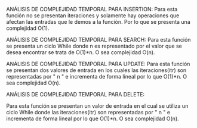 ANÁLISIS DE COMPLEJIDAD TEMPORAL PARA INSERTION:
  Para esta función no se presentan iteraciones y solamente hay operaciones que afectan las entradas que le demos a la función. Por lo que se presenta una complejidad O(1).
  
  
ANÁLISIS DE COMPLEJIDAD TEMPORAL PARA SEARCH:
  Para esta función se presenta un ciclo While donde n es representado por el valor que se desea encontrar se trata de O(1)*n. O sea complejidad O(n).
  
ANÁLISIS DE COMPLEJIDAD TEMPORAL PARA UPDATE:
   Para esta función se presentan dos valores de entrada en los cuales las iteraciones(itr) son representadas por " n " e incrementa de forma lineal por lo que O(1)*n. O sea complejidad O(n).
 
ANÁLISIS DE COMPLEJIDAD TEMPORAL PARA DELETE:
  
   Para esta función se presentan un valor de entrada en el cual se utiliza un ciclo While donde  las iteraciones(itr) son representadas por " n " e incrementa de forma lineal por lo que O(1)*n. O sea complejidad O(n).
   
